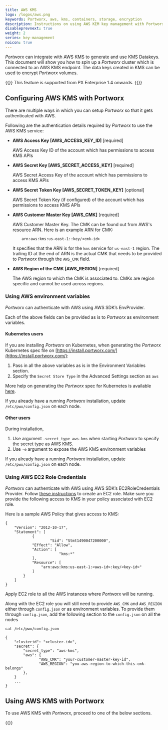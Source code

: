 ```yaml
---
title: AWS KMS
logo: /logos/aws.png
keywords: Portworx, aws, kms, containers, storage, encryption
description: Instructions on using AWS KEM key management with Portworx
disableprevnext: true
weight: 2
series: key-management
noicon: true
---
```


_Portworx_ can integrate with AWS KMS to generate and use KMS Datakeys. This document will show you how to spin up a _Portworx_ cluster which is connected to an AWS KMS endpoint. The data keys created in KMS can be used to encrypt _Portworx_ volumes.

{{<info>}}
This feature is supported from PX Enterprise 1.4 onwards.
{{</info>}}

## Configuring AWS KMS with Portworx

There are multiple ways in which you can setup _Portworx_ so that it gets authenticated with AWS.

Following are the authentication details required by _Portworx_ to use the AWS KMS service:

- **AWS Access Key [AWS_ACCESS_KEY_ID]** [required]

    AWS Access Key ID of the account which has permissions to access KMS APIs

- **AWS Secret Key [AWS_SECRET_ACCESS_KEY]** [required]

    AWS Secret Access Key of the account which has permissions to access KMS APIs

- **AWS Secret Token Key [AWS_SECRET_TOKEN_KEY]** [optional]

    AWS Secret Token Key (if configured) of the account which has permissions to access KMS APIs

- **AWS Customer Master Key [AWS_CMK]** [required]

    AWS Customer Master Key.
    The CMK can be found out from AWS's resource ARN. Here is an example ARN for CMK:
    ```
        arn:aws:kms:us-east-1::key/<cmk-id>
    ```
    It specifies that the ARN is for the `kms` service for `us-east-1` region.
    The trailing ID at the end of ARN is the actual CMK that needs to be provided to _Portworx_ through the `AWS_CMK` field.

- **AWS Region of the CMK [AWS_REGION]**  [required]

    The AWS region to which the CMK is associated to. CMKs are region specific and cannot be used across regions.

### Using AWS environment variables

_Portworx_ can authenticate with AWS using AWS SDK’s EnvProvider.

Each of the above fields can be provided as is to _Portworx_ as environment variables.

#### Kubernetes users

If you are installing _Portworx_ on Kubernetes, when generating the _Portworx_ Kubernetes spec file on [https://install.portworx.com/](https://install.portworx.com/):

1. Pass in all the above variables as is in the Environment Variables section.
2. Specify the `Secret Store Type` in the Advanced Settings section as `aws`

 More help on generating the _Portworx_ spec for Kubernetes is available [here](/portworx-install-with-kubernetes).


If you already have a running _Portworx_ installation, update `/etc/pwx/config.json` on each node.

#### Other users

During installation,

1. Use argument `-secret_type aws-kms` when starting _Portworx_ to specify the secret type as AWS KMS.
2. Use `-e` argument to expose the AWS KMS environment variables

If you already have a running _Portworx_ installation, update `/etc/pwx/config.json` on each node.

### Using AWS EC2 Role Credentials

_Portworx_ can authenticate with AWS using AWS SDK’s EC2RoleCredentials Provider. Follow [these instructions](http://docs.aws.amazon.com/AWSEC2/latest/UserGuide/iam-roles-for-amazon-ec2.html) to create an EC2 role. Make sure you provide the following access to KMS in your policy associated with EC2 role.

Here is a sample AWS Policy that gives access to KMS:

```text
{
    "Version": "2012-10-17",
    "Statement": [
            {
	                "Sid": "Stmt1490047200000",
            "Effect": "Allow",
            "Action": [
	                    "kms:*"
            ],
            "Resource": [
                "arn:aws:kms:us-east-1:<aws-id>:key/<key-id>"
            ]
        }
    ]
}
```

Apply EC2 role to all the AWS instances where _Portworx_ will be running.

Along with the EC2 role you will still need to provide `AWS_CMK` and `AWS_REGION` either through `config.json` or as environment variables. To provide them through `config.json`, add the following section to the `config.json` on all the nodes

```text
cat /etc/pwx/config.json
```
```
{
    "clusterid": "<cluster-id>",
    "secret": {
        "secret_type": "aws-kms",
        "aws": {
               "AWS_CMK": "your-customer-master-key-id",
               "AWS_REGION": "you-aws-region-to-which-this-cmk-belongs"
        },
    }
    ...
}
```

## Using AWS KMS with Portworx

To use AWS KMS with _Portworx_, proceed to one of the below sections.

{{<homelist series="aws-secret-uses">}}
